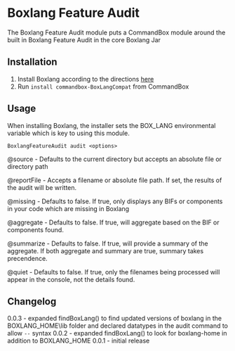 # Boxlang Feature Audit

The Boxlang Feature Audit module puts a CommandBox module around the built in Boxlang Feature Audit in the core Boxlang Jar

## Installation

1. Install Boxlang according to the directions [here](https://boxlang.ortusbooks.com/getting-started/installation)
2. Run `install commandbox-BoxLangCompat` from CommandBox

## Usage

When installing Boxlang, the installer sets the BOX_LANG environmental variable which is key to using this module.

`BoxlangFeatureAudit audit <options>`

@source - Defaults to the current directory but accepts an absolute file or directory path

@reportFile - Accepts a filename or absolute file path. If set, the results of the audit will be written.

@missing - Defaults to false. If true, only displays any BIFs or components in your code which are missing in Boxlang

@aggregate - Defaults to false. If true, will aggregate based on the BIF or components found.

@summarize - Defaults to false. If true, will provide a summary of the aggregate. If both aggregate and summary are true, summary takes precendence.

@quiet - Defaults to false. If true, only the filenames being processed will appear in the console, not the details found.

## Changelog

0.0.3 - expanded findBoxLang() to find updated versions of boxlang in the BOXLANG_HOME\lib folder and declared datatypes in the audit command to allow `--` syntax
0.0.2 - expanded findBoxLang() to look for boxlang-home in addition to BOXLANG_HOME
0.0.1 - initial release
